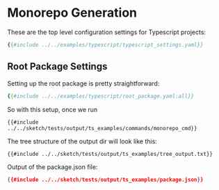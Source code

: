 # Monorepo Generation

These are the top level configuration settings for Typescript projects:

```yaml
{{#include ../../examples/typescript/typescript_settings.yaml}}
```

## Root Package Settings

Setting up the root package is pretty straightforward:

```yaml
{{#include ../../examples/typescript/root_package.yaml:all}}
```

So with this setup, once we run

`{{#include ../../sketch/tests/output/ts_examples/commands/monorepo_cmd}}`

The tree structure of the output dir will look like this:
```
{{#include ../../sketch/tests/output/ts_examples/tree_output.txt}}
```

Output of the package.json file:

```json
{{#include ../../sketch/tests/output/ts_examples/package.json}}
```
